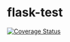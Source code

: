 # flask-test

[![Coverage Status](https://coveralls.io/repos/github/mrc-g/flask-test/badge.svg?branch=master)](https://coveralls.io/github/mrc-g/flask-test?branch=master)
